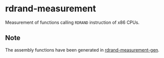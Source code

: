 # rdrand-measurement
Measurement of functions calling `RDRAND` instruction of x86 CPUs.

## Note
The assembly functions have been generated in [rdrand-measurement-gen](https://github.com/aelfimow/rdrand-measurement-gen).
